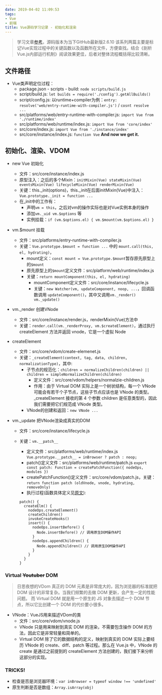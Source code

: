 ```yaml
---
date: 2019-04-02 11:09:53
tags:
- Vue
- 前端
title: Vue源码学习记录 - 初始化和渲染
---
```


> 学习文章[参考](https://ustbhuangyi.github.io/vue-analysis/)。源码版本为当下GitHub最新版2.6.10
> 该系列两篇主要是标记Vue实现过程中的关键函数以及函数所在文件，方便查找。结合《剖析Vue.js内部运行机制》阅读效果更佳，后者对整体流程概括得比较清晰。

<!-- more -->

## 文件路径

* Vue类声明定位过程：
  * package.json - scripts - build: `node scripts/build.js`
  * script/build.js: `let builds = require('./config').getAllBuilds()`
  * script/config.js: 以runtime+compiler为例：`entry: resolve('web/entry-runtime-with-compiler.js')` / `cosnt resolve ...`
  * src/platforms/web/entry-runtime-with-compiler.js: `import Vue from './runtime/index'`
  * src/platforms/web/runtime/index.js: `import Vue from 'core/index'`
  * src/core/index.js: `import Vue from './instance/index'`
  * src/core/instance/index.js: `function Vue` **And now we get it.** 

## 初始化、渲染、VDOM

* new Vue 初始化
  * 文件：src/core/instance/index.js
  * 原型注入：之后的多个Mixin：`initMixin(Vue) stateMixin(Vue) eventsMixin(Vue) lifecycleMixin(Vue) renderMixin(Vue)`
  * 关键：this._init(options)，this._init在后面initMixin(Vue)中注入：`Vue.prototype._init = function ...`
  * 在_init中的工作有：
    * 声明`vm = this`，之后对vm的操作实际也是对Vue实例本身的操作
    * 添加`vm._uid vm.$options` 等
    * 实例挂载：`if (vm.$options.el) { vm.$mount(vm.$options.el) }`

* vm.$mount 挂载
  * 文件：src/platforms/entry-runtime-with-compiler.js
  * 关键：`Vue.prototype.$mount = function ...` 中的 `mount.call(this, el, hydrating)`，
    * mount定义：`const mount = Vue.prototype.$mount`暂存原先原型上的`$mount`
    * 原先原型上的`$mount`定义文件：src/platform/web/runtime/index.js
    * 关键：`return mountComponent(this, el, hydrating)`
      * mountComponent定义文件：src/core/instance/lifecycle.js
      * 关键：`new Watcher(vm, updateComponent, noop, ...`，回调函数调用 `updateComponent()`，其中又调用`vm._render() vm._update()`

* vm._render 创建VNode
  * 文件：src/core/instance/render.js，renderMixin(Vue)方法中
  * 关键：`render.call(vm._renderProxy, vm.$createElement)`，通过执行 createElement 方法并返回 vnode，它是一个虚拟 Node

* createElement
  * 文件：src/core/vdom/create-elemenet.js
  * 关键：`_createElement(context, tag, data, children, normalizationType)`，其中:
    * 子节点的规范化：`children = normalizeChildren(children) || children = simpleNormalizeChildren(children)`
      * 定义文件：src/core/vdom/helpers/normalzie-children.js
      * 作用：由于 Virtual DOM 实际上是一个树状结构，每一个 VNode 可能会有若干个子节点，这些子节点应该也是 VNode 的类型。_createElement 接收的第 4 个参数 children 是任意类型的，因此我们需要把它们规范成 VNode 类型。
    * VNode的创建和返回：`new VNode ...`

* vm._update 把VNode渲染成真实的DOM
  * 文件：src/core/instance/lifecycle.js
  * 关键：`vm.__patch__`
    * 定义文件：src/platforms/web/runtime/index.js `Vue.prototype.__patch__ = inBrowser ? patch : noop;`
    * patch()定义文件：src/platforms/web/runtime/patch.js `export const patch: Function = createPatchFunction({ nodeOps, modules })`
    * createPatchFunction()定义文件：src/core/vdom/patch.js，关键：`return function patch (oldVnode, vnode, hydrating, removeOnly)`
    * 执行过程(函数具体定义见[原文](https://ustbhuangyi.github.io/vue-analysis/data-driven/update.html#%E6%80%BB%E7%BB%93)):

    ````
    patch() {
      createElm() { 
        nodeOps.createElement()
        createChildren()
        invokeCreateHooks()
        insert() {
          nodeOps.insertBefore() {
            Node.insertBefore() // 调用原生DOM操作API
          }
          nodeOps.appendChildren() {
            Node.appendChildren() // 调用原生DOM操作API
          }
        }
      }
    }
    ````

### Virtual ~~Youtuber~~ DOM

> 日思夜想的VDom
> 真正的 DOM 元素是非常庞大的，因为浏览器的标准就把 DOM 设计的非常复杂。当我们频繁的去做 DOM 更新，会产生一定的性能问题。
> 而 Virtual DOM 就是用一个原生的 JS 对象去描述一个 DOM 节点，所以它比创建一个 DOM 的代价要小很多。

* VNode：VueJS用来描述VDom的类
  * 文件：src/core/vdom/vnode.js
  *  VNode 只是用来映射到真实 DOM 的渲染，不需要包含操作 DOM 的方法，因此它是非常轻量和简单的。
  * Virtual DOM 除了它的数据结构的定义，映射到真实的 DOM 实际上要经历 VNode 的 create、diff、patch 等过程。那么在 Vue.js 中，VNode 的 create 是通过之前提到的 createElement 方法创建的，我们接下来分析这部分的实现。

### TRICKS!

* 检查是否是浏览器环境：`var inBrowser = typeof window !== 'undefined'`
* 原生判断是否是数组：`Array.isArray(obj)`